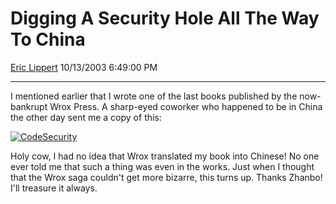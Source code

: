 <div id="page">

# Digging A Security Hole All The Way To China

[Eric Lippert](https://social.msdn.microsoft.com/profile/Eric%20Lippert) 10/13/2003 6:49:00 PM

-----

<div id="content">

<div class="mine">

I mentioned earlier that I wrote one of the last books published by the now-bankrupt Wrox Press. A sharp-eyed coworker who happened to be in China the other day sent me a copy of this:

[![CodeSecurity](https://msdnshared.blob.core.windows.net/media/TNBlogsFS/BlogFileStorage/blogs_msdn/ericlippert/WindowsLiveWriter/DiggingASecurityHoleAllTheWayToChina_95B9/CodeSecurity_thumb.jpg)](https://msdnshared.blob.core.windows.net/media/TNBlogsFS/BlogFileStorage/blogs_msdn/ericlippert/WindowsLiveWriter/DiggingASecurityHoleAllTheWayToChina_95B9/CodeSecurity_2.jpg)

Holy cow, I had no idea that Wrox translated my book into Chinese\! No one ever told me that such a thing was even in the works. Just when I thought that the Wrox saga couldn't get more bizarre, this turns up. Thanks Zhanbo\! I'll treasure it always.

</div>

</div>

</div>

